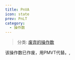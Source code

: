 ```yaml
---
title: PnVA
icon: state
prev: PnLT
category:
  - 操作数
---
```


> 分类: [废弃的操作数](/hb/operands/136/903/  "Zemax 操作数 废弃的操作数")

该操作数已作废，用PMVT代替。,